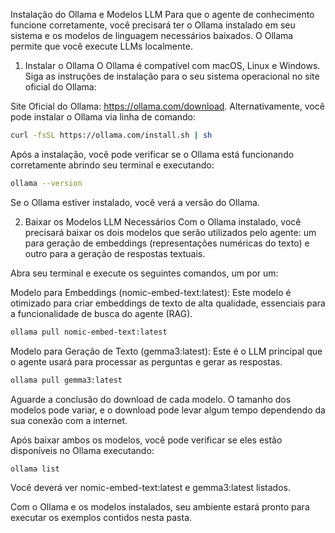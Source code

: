 Instalação do Ollama e Modelos LLM
Para que o agente de conhecimento funcione corretamente, você precisará ter o Ollama instalado em seu sistema e os modelos de linguagem necessários baixados. O Ollama permite que você execute LLMs localmente.

1. Instalar o Ollama
O Ollama é compatível com macOS, Linux e Windows. Siga as instruções de instalação para o seu sistema operacional no site oficial do Ollama:

Site Oficial do Ollama: https://ollama.com/download. Alternativamente, você pode instalar o Ollama via linha de comando:

```bash
curl -fsSL https://ollama.com/install.sh | sh
```

Após a instalação, você pode verificar se o Ollama está funcionando corretamente abrindo seu terminal e executando:

```bash
ollama --version
```

Se o Ollama estiver instalado, você verá a versão do Ollama.

2. Baixar os Modelos LLM Necessários
Com o Ollama instalado, você precisará baixar os dois modelos que serão utilizados pelo agente: um para geração de embeddings (representações numéricas do texto) e outro para a geração de respostas textuais.

Abra seu terminal e execute os seguintes comandos, um por um:

Modelo para Embeddings (nomic-embed-text:latest):
Este modelo é otimizado para criar embeddings de texto de alta qualidade, essenciais para a funcionalidade de busca do agente (RAG).

```bash
ollama pull nomic-embed-text:latest
```

Modelo para Geração de Texto (gemma3:latest):
Este é o LLM principal que o agente usará para processar as perguntas e gerar as respostas.

```bash
ollama pull gemma3:latest
```

Aguarde a conclusão do download de cada modelo. O tamanho dos modelos pode variar, e o download pode levar algum tempo dependendo da sua conexão com a internet.

Após baixar ambos os modelos, você pode verificar se eles estão disponíveis no Ollama executando:

```bash
ollama list
```

Você deverá ver nomic-embed-text:latest e gemma3:latest listados.

Com o Ollama e os modelos instalados, seu ambiente estará pronto para executar os exemplos contidos nesta pasta.